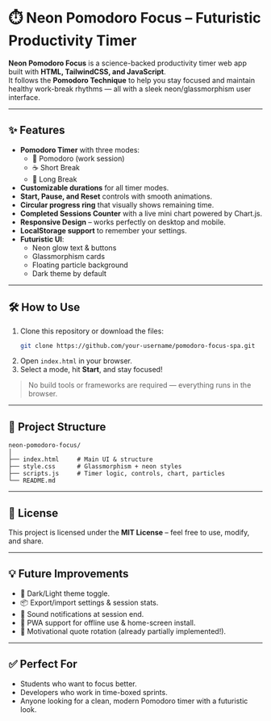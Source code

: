 # ⏱️ Neon Pomodoro Focus – Futuristic Productivity Timer

**Neon Pomodoro Focus** is a science-backed productivity timer web app built with **HTML, TailwindCSS, and JavaScript**.  
It follows the **Pomodoro Technique** to help you stay focused and maintain healthy work-break rhythms — all with a sleek neon/glassmorphism user interface.

---

## ✨ Features
- **Pomodoro Timer** with three modes:
  - 🍅 Pomodoro (work session)
  - ☕ Short Break
  - 🛌 Long Break
- **Customizable durations** for all timer modes.
- **Start, Pause, and Reset** controls with smooth animations.
- **Circular progress ring** that visually shows remaining time.
- **Completed Sessions Counter** with a live mini chart powered by Chart.js.
- **Responsive Design** – works perfectly on desktop and mobile.
- **LocalStorage support** to remember your settings.
- **Futuristic UI**:
  - Neon glow text & buttons  
  - Glassmorphism cards  
  - Floating particle background  
  - Dark theme by default  

---

## 🛠 How to Use
1. Clone this repository or download the files:
   ```bash
   git clone https://github.com/your-username/pomodoro-focus-spa.git
   ```
2. Open `index.html` in your browser.
3. Select a mode, hit **Start**, and stay focused!

> No build tools or frameworks are required — everything runs in the browser.

---

## 📂 Project Structure
```
neon-pomodoro-focus/
│
├── index.html     # Main UI & structure
├── style.css      # Glassmorphism + neon styles
├── scripts.js     # Timer logic, controls, chart, particles
└── README.md
```

---


## 📜 License
This project is licensed under the **MIT License** – feel free to use, modify, and share.

---

## 💡 Future Improvements
- 🔄 Dark/Light theme toggle.
- 📦 Export/import settings & session stats.
- 🔔 Sound notifications at session end.
- 📱 PWA support for offline use & home-screen install.
- 🧠 Motivational quote rotation (already partially implemented!).

---

## ✅ Perfect For
- Students who want to focus better.
- Developers who work in time-boxed sprints.
- Anyone looking for a clean, modern Pomodoro timer with a futuristic look.
